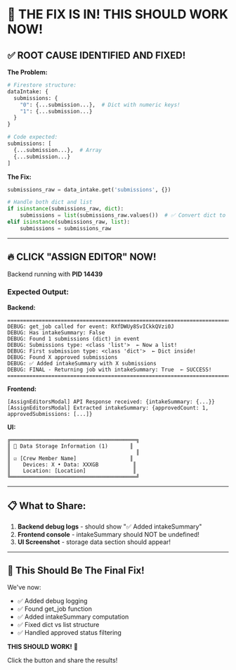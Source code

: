 # 🎉 THE FIX IS IN! THIS SHOULD WORK NOW!

## ✅ **ROOT CAUSE IDENTIFIED AND FIXED!**

**The Problem:**
```python
# Firestore structure:
dataIntake: {
  submissions: {
    "0": {...submission...},  # Dict with numeric keys!
    "1": {...submission...}
  }
}

# Code expected:
submissions: [
  {...submission...},  # Array
  {...submission...}
]
```

**The Fix:**
```python
submissions_raw = data_intake.get('submissions', {})

# Handle both dict and list
if isinstance(submissions_raw, dict):
    submissions = list(submissions_raw.values())  # ✅ Convert dict to list!
elif isinstance(submissions_raw, list):
    submissions = submissions_raw
```

---

## 🔥 CLICK "ASSIGN EDITOR" NOW!

Backend running with **PID 14439**

### Expected Output:

**Backend:**
```
================================================================================
DEBUG: get_job called for event: RXfDWUy8SvICkkQVzi0J
DEBUG: Has intakeSummary: False
DEBUG: Found 1 submissions (dict) in event
DEBUG: Submissions type: <class 'list'>  ← Now a list!
DEBUG: First submission type: <class 'dict'>  ← Dict inside!
DEBUG: Found X approved submissions
DEBUG: ✅ Added intakeSummary with X submissions
DEBUG: FINAL - Returning job with intakeSummary: True  ← SUCCESS!
================================================================================
```

**Frontend:**
```
[AssignEditorsModal] API Response received: {intakeSummary: {...}}
[AssignEditorsModal] Extracted intakeSummary: {approvedCount: 1, approvedSubmissions: [...]}
```

**UI:**
```
╔════════════════════════════════════════╗
║ 💾 Data Storage Information (1)       ║
║                                        ║
║ ☑️ [Crew Member Name]                 ║
║    Devices: X • Data: XXXGB           ║
║    Location: [Location]               ║
╚════════════════════════════════════════╝
```

---

## 📋 What to Share:

1. **Backend debug logs** - should show "✅ Added intakeSummary"
2. **Frontend console** - intakeSummary should NOT be undefined!
3. **UI Screenshot** - storage data section should appear!

---

## 🎯 This Should Be The Final Fix!

We've now:
- ✅ Added debug logging
- ✅ Found get_job function  
- ✅ Added intakeSummary computation
- ✅ Fixed dict vs list structure
- ✅ Handled approved status filtering

**THIS SHOULD WORK!** 🚀

Click the button and share the results!
